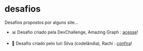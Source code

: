 # desafios

Desafios propostos por alguns site...

- <p>📊 Desafio criado pela DevChallenge, Amazing Graph : <a href="https://suzanadossantos.github.io/desafios/amazing graph/">acesse</a>!</p>
- <p>📱 Desafio criado pelo Iuri Silva (codelândia), Rachi : <a href="https://suzanadossantos.github.io/desafios/codelandia - Rachi (desafio 19)/">confira</a>!</p>
